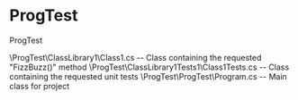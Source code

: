 # ProgTest
ProgTest

\ProgTest\ClassLibrary1\Class1.cs -- Class containing the requested "FizzBuzz()" method
\ProgTest\ClassLibrary1Tests1\Class1Tests.cs -- Class containing the requested unit tests
\ProgTest\ProgTest\Program.cs -- Main class for project
